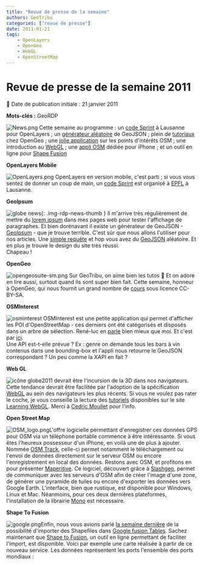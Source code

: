 ```yaml
---
title: "Revue de presse de la semaine"
authors: GeoTribu
categories: ["revue de presse"]
date: 2011-01-21
tags:
    - OpenLayers
    - OpenGeo
    - WebGL
    - OpenStreetMap
---
```


# Revue de presse de la semaine 2011

:calendar: Date de publication initiale : 21 janvier 2011

**Mots-clés :** GeoRDP

![News.png](https://cdn.geotribu.fr/img/internal/icons-rdp-news/news.png) Cette semaine au programme : un [code Sprint](#openlayers-mobile) à Lausanne pour OpenLayers ; un [générateur aléatoire](#geoipsum) de GeoJSON ; plein de [tutoriaux](#opengeo) chez OpenGeo ; une [jolie application](#osminterest) sur les points d'intérêts OSM ; une introduction au [WebGL](#webgl) ; une [appli OSM](#osm) dédiée pour iPhone ; et un outil en ligne pour [Shape Fusion](#fusion)

 **OpenLayers Mobile**

![OpenLayers.png](https://cdn.geotribu.fr/img/logos-icones/logiciels_librairies/openlayers.png) OpenLayers en version mobile, c'est parti ; si vous vous sentez de donner un coup de main, un [code Sprint](http://wiki.osgeo.org/wiki/Lausanne_Code_Sprint_2011) est organisé à [EPFL](http://epfl.ch/) à Lausanne.

 **GeoIpsum**

![globe news](https://cdn.geotribu.fr/img/internal/icons-rdp-news/world.png){: .img-rdp-news-thumb } Il m'arrive très régulièrement de mettre du [lorem ipsum](https://fr.wikipedia.org/wiki/Faux-texte) dans mes pages web pour tester l'affichage de paragraphes. Et bien dorénavant il existe un générateur de GeoJSON - [GeoIpsum](http://geoipsum.org/) - que je trouve terrible. C'est sûr que nous allons l'utiliser pour nos articles. Une [simple requête](http://craigmmills.com/geoipsum) et hop vous avez du [GeoJSON](http://geojson.org/) aléatoire. Et en plus je trouve le design du site très réussi.  
Chapeau !

 **OpenGeo**

![opengeosuite-sm.png](https://cdn.geotribu.fr/img/Blog/geoserver/opengeo/opengeosuite-sm.png) Sur GeoTribu, on aime bien les tutos :slightly_smiling_face: Et on adore en lire aussi, surtout quand ils sont super bien fait. Cette semaine, honneur à OpenGeo, qui nous fournit un grand nombre de [cours](http://workshops.opengeo.org/) sous licence CC-BY-SA.

 **OSMInterest**

![osminterest](https://cdn.geotribu.fr/img/Blog/3liz-logo.png) OSMInterest est une petite application qui permet d'afficher les POI d'OpenStreetMap - ces derniers ont été catégorisés et disposés dans un arbre de sélection. René-luc en [parle](http://3liz.com/blog/rldhont/index.php/2011/01/18/357-osminterest-affichage-simple-des-points-d-interets-osm-en-france-metropolitaine) bien mieux que moi. Et c'est par [ici](http://demo.3liz.fr/osminterest/).  
 Une API est-t-elle prévue ? Ex : genre on demande tous les bars à vin contenus dans une bounding-box et l'appli nous retourne le GeoJSON correspondant ? Un peu comme la XAPI en fait ?

 **Web GL**

![icône globe](https://cdn.geotribu.fr/img/internal/icons-rdp-news/world.png)2011 devrait être l'incursion de la 3D dans nos navigateurs. Cette tendance devrait être facilitée par l'adoption de la spécification [WebGL](https://fr.wikipedia.org/wiki/WebGL) au sein des navigateurs les plus récents. Si vous ne voulez pas rater le coche, je vous conseille la lecture des [tutoriels](http://learningwebgl.com/blog/?page_id=1217) disponibles sur le site [Learning WebGL](http://learningwebgl.com/blog/). Merci à [Cedric Moullet](http://twitter.com/#!/cedricmoullet) pour l'info.

 **Open Street Map**

![OSM_logo.png](https://cdn.geotribu.fr/img/logos-icones/OpenStreetMap/Openstreetmap.png)L'offre logicielle permettant d'enregistrer ces données GPS pour OSM via un téléphone portable commence à être intéressante. Si vous êtes l'heureux possesseur d'un iPhone, en voilà une de plus à ajouter. Nommée [OSM Track](http://www.osm4iphone.com/), celle-ci permet notamment le téléchargement ou l'envoi de données directement sur le serveur OSM ou encore l'enregistrement en local des données. Restons avec OSM, et profitons en pour présenter [Maperitive](http://maperitive.net/). Ce logiciel, découvert grâce à [Slashgeo](http://slashgeo.org/2011/01/15/Maperitive-desktop-application-drawing-maps-based-OpenStreetMap-and-GPS-data), permet de communiquer avec les serveurs d'OSM afin de créer l'image d'une zone, de générer une pyramide de tuiles ou encore d'exporter les données vers Google Earth. L'interface, bien que rustique, est disponible pour Windows, Linux et Mac. Néanmoins, pour ces deux dernières plateformes, l'installation de la librairie [Mono](http://www.go-mono.com/mono-downloads/download.html) est nécessaire.

 **Shape To Fusion**

![google.png](https://cdn.geotribu.fr/img/logos-icones/entreprises_association/google/google.webp)Enfin, nous vous avions parlé [la semaine dernière](http://geotribu.net/node/337#gmaps-shp) de la possibilité d'importer des Shapefiles dans [Google fusion Tables](https://www.google.com/accounts/ServiceLogin?service=fusiontables&passive=1209600&continue=http://www.google.com/fusiontables/Home&followup=http://www.google.com/fusiontables/Home). Sachez maintenant que [Shape to Fusion](http://www.shpescape.com/), un outil en ligne permettant de faciliter l'import, est disponible. Voici par exemple une carte réalisée à partir de ce nouveau service. Les données représentent les ports l'ensemble des ports mondiaux :
